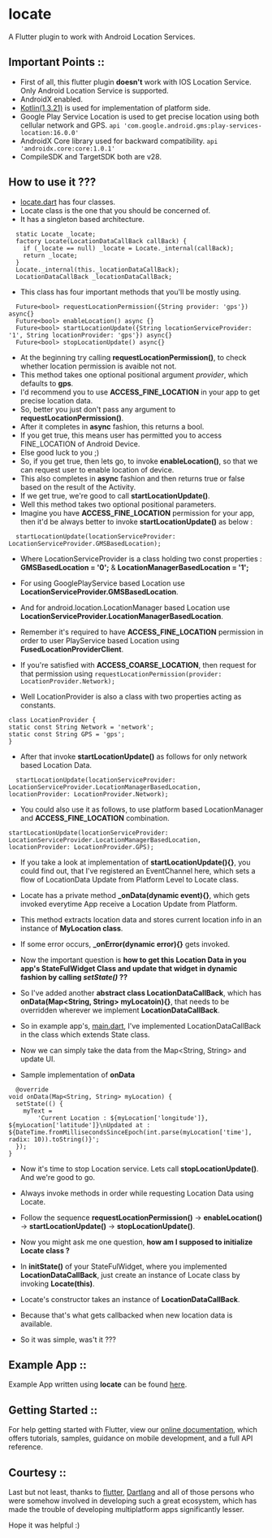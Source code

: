 # locate

A Flutter plugin to work with Android Location Services.

## Important Points ::

  - First of all, this flutter plugin **doesn't** work with IOS Location Service. Only Android Location Service is supported.
  - AndroidX enabled.
  - [Kotlin(1.3.21)](https://kotlinlang.org/) is used for implementation of platform side.
  - Google Play Service Location is used to get precise location using both cellular network and GPS.
  ```api 'com.google.android.gms:play-services-location:16.0.0'```
  - AndroidX Core library used for backward compatibility.
  ```api 'androidx.core:core:1.0.1'```
  - CompileSDK and TargetSDK both are v28.
  

## How to use it ???

  - [locate.dart](https://github.com/itzmeanjan/locate/blob/master/lib/locate.dart) has four classes.
  - Locate class is the one that you should be concerned of.
  - It has a singleton based architecture.
  
  ```
    static Locate _locate;
    factory Locate(LocationDataCallBack callBack) {
      if (_locate == null) _locate = Locate._internal(callBack);
      return _locate;
    }
    Locate._internal(this._locationDataCallBack);
    LocationDataCallBack _locationDataCallBack;
  ```
  
  - This class has four important methods that you'll be mostly using.
  ```
    Future<bool> requestLocationPermission({String provider: 'gps'}) async{}
    Future<bool> enableLocation() async {}
    Future<bool> startLocationUpdate({String locationServiceProvider: '1', String locationProvider: 'gps'}) async{}
    Future<bool> stopLocationUpdate() async{} 
  ```
  
  - At the beginning try calling **requestLocationPermission()**, to check whether location permission is avaible not not.
  - This method takes one optional positional argument *provider*, which defaults to **gps**.
  - I'd recommend you to use **ACCESS_FINE_LOCATION** in your app to get precise location data.
  - So, better you just don't pass any argument to **requestLocationPermission()**.
  - After it completes in **async** fashion, this returns a bool.
  - If you get true, this means user has permitted you to access FINE_LOCATION of Android Device.
  - Else good luck to you ;)
  - So, if you get true, then lets go, to invoke **enableLocation()**, so that we can request user to enable location of device.
  - This also completes in **async** fashion and then returns true or false based on the result of the Activity.
  - If we get true, we're good to call **startLocationUpdate()**.
  - Well this method takes two optional positional parameters.
  - Imagine you have **ACCESS_FINE_LOCATION** permission for your app, then it'd be always better to invoke **startLocationUpdate()**
  as below :
  ```
    startLocationUpdate(locationServiceProvider: LocationServiceProvider.GMSBasedLocation);
  ```
  - Where LocationServiceProvider is a class holding two const properties : **GMSBasedLocation = '0';** & **LocationManagerBasedLocation = '1';**
  
  - For using GooglePlayService based Location use **LocationServiceProvider.GMSBasedLocation**.
  - And for android.location.LocationManager based Location use **LocationServiceProvider.LocationManagerBasedLocation**.
  - Remember it's required to have **ACCESS_FINE_LOCATION** permission in order to user PlayService based Location using **FusedLocationProviderClient**.
  - If you're satisfied with **ACCESS_COARSE_LOCATION**, then request for that permission using
  ``` requestLocationPermission(provider: LocationProvider.Network); ```
  - Well LocationProvider is also a class with two properties acting as constants.
  ```
  class LocationProvider {
  static const String Network = 'network';
  static const String GPS = 'gps';
  }
  ```
  - After that invoke **startLocationUpdate()** as follows for only network based Location Data.
  ```
    startLocationUpdate(locationServiceProvider: LocationServiceProvider.LocationManagerBasedLocation, locationProvider: LocationProvider.Network);
  ```
  
  - You could also use it as follows, to use platform based LocationManager and **ACCESS_FINE_LOCATION** combination.
  ```
  startLocationUpdate(locationServiceProvider: LocationServiceProvider.LocationManagerBasedLocation, locationProvider: LocationProvider.GPS);
  ```
  
  - If you take a look at implementation of **startLocationUpdate(){}**, you could find out, that I've registered an EventChannel here, which sets a flow of LocationData Update from Platform Level to Locate class.
  - Locate has a private method **_onData(dynamic event){}**, which gets invoked everytime App receive a Location Update from Platform.
  - This method extracts location data and stores current location info in an instance of **MyLocation class**.
  - If some error occurs, **_onError(dynamic error){}** gets invoked.
  - Now the important question is **how to get this Location Data in you app's StateFulWidget Class and update that widget in dynamic fashion by calling *setState()* ??**
  - So I've added another **abstract class LocationDataCallBack**, which has **onData(Map<String, String> myLocatoin){}**,
  that needs to be overridden wherever we implement **LocationDataCallBack**.
  
  - So in example app's, [main.dart](https://github.com/itzmeanjan/locate/blob/master/example/lib/main.dart), I've implemented LocationDataCallBack in the class which extends State class.
  - Now we can simply take the data from the Map<String, String> and update UI.
  - Sample implementation of **onData**
  ```
    @override
  void onData(Map<String, String> myLocation) {
    setState(() {
      myText =
          'Current Location : ${myLocation['longitude']}, ${myLocation['latitude']}\nUpdated at : ${DateTime.fromMillisecondsSinceEpoch(int.parse(myLocation['time'], radix: 10)).toString()}';
    });
  }
  ```
  
  - Now it's time to stop Location service. Lets call **stopLocationUpdate()**. And we're good to go.
  
  - Always invoke methods in order while requesting Location Data using Locate.
  
  - Follow the sequence **requestLocationPermission()** -> **enableLocation()** -> **startLocationUpdate()** -> **stopLocationUpdate()**.
  
  - Now you might ask me one question, **how am I supposed to initialize Locate class ?**
  - In **initState()** of your StateFulWidget, where you implemented **LocationDataCallBack**, just create an instance of Locate class by invoking **Locate(this)**.
  - Locate's constructor takes an instance of **LocationDataCallBack**.
  - Because that's what gets callbacked when new location data is available.
  - So it was simple, was't it ???
  
## Example App ::

  Example App written using **locate** can be found [here](https://github.com/itzmeanjan/locate/tree/master/example).


## Getting Started ::

For help getting started with Flutter, view our 
[online documentation](https://flutter.io/docs), which offers tutorials, 
samples, guidance on mobile development, and a full API reference.

## Courtesy ::

Last but not least, thanks to [flutter](http://flutter.dev), [Dartlang](http://dartlang.org/) and all of those persons who were somehow involved in developing such a great ecosystem, which has made the trouble of developing multiplatform apps significantly lesser.


Hope it was helpful :)
